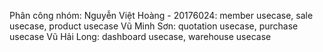 Phân công nhóm:
Nguyễn Việt Hoàng - 20176024: member usecase, sale usecase, product usecase
Vũ Minh Sơn: quotation usecase, purchase usecase
Vũ Hải Long: dashboard usecase, warehouse usecase